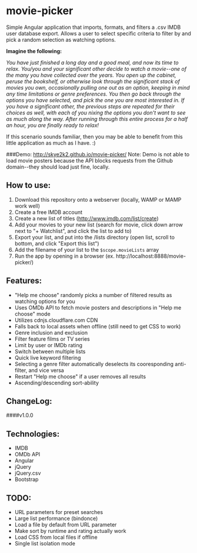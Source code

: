 # movie-picker

Simple Angular application that imports, formats, and filters a .csv IMDB user database export. Allows a user to select specific criteria to filter by and pick a random selection as watching options.

**Imagine the following:**

*You have just finished a long day and a good meal, and now its time to relax. You/you and your significant other decide to watch a movie--one of the many you have collected over the years. You open up the cabinet, peruse the bookshelf, or otherwise look through the significant stack of movies you own, occasionally pulling one out as an option, keeping in mind any time limitations or genre preferences. You then go back through the options you have selected, and pick the one you are most interested in. If you have a significant other, the previous steps are repeated for their choices as well, with each of you nixing the options you don't want to see as much along the way. After running through this entire process for a half an hour, you are *finally* ready to relax!*

If this scenario sounds familiar, then you may be able to benefit from this little application as much as I have. :)

###Demo: <http://skye2k2.github.io/movie-picker/>
Note: Demo is not able to load movie posters because the API blocks requests from the Github domain--they should load just fine, locally.

How to use:
------
1. Download this repository onto a webserver (locally, WAMP or MAMP work well)
1. Create a free IMDB account
1. Create a new list of titles (http://www.imdb.com/list/create)
1. Add your movies to your new list (search for movie, click down arrow next to "+ Watchlist", and click the list to add to)
1. Export your list, and put into the /lists directory (open list, scroll to bottom, and click "Export this list")
1. Add the filename of your list to the ```$scope.movieLists``` array
1. Run the app by opening in a browser (ex. http://localhost:8888/movie-picker/)

Features:
------
- "Help me choose" randomly picks a number of filtered results as watching options for you
- Uses OMDb API to fetch movie posters and descriptions in "Help me choose" mode
- Utilizes cdnjs.cloudflare.com CDN
- Falls back to local assets when offline (still need to get CSS to work)
- Genre inclusion and exclusion
- Filter feature films or TV series
- Limit by user or IMDb rating
- Switch between multiple lists
- Quick live keyword filtering
- Selecting a genre filter automatically deselects its cooresponding anti-filter, and vice versa
- Restart "Help me choose" if a user removes all results
- Ascending/descending sort-ability


ChangeLog:
------
####v1.0.0


Technologies:
------
- IMDB
- OMDb API
- Angular
- jQuery
- jQuery.csv
- Bootstrap

TODO:
------
- URL parameters for preset searches
- Large list performance (bindonce)
- Load a file by default from URL parameter
- Make sort by runtime and rating actually work
- Load CSS from local files if offline
- Single list isolation mode
